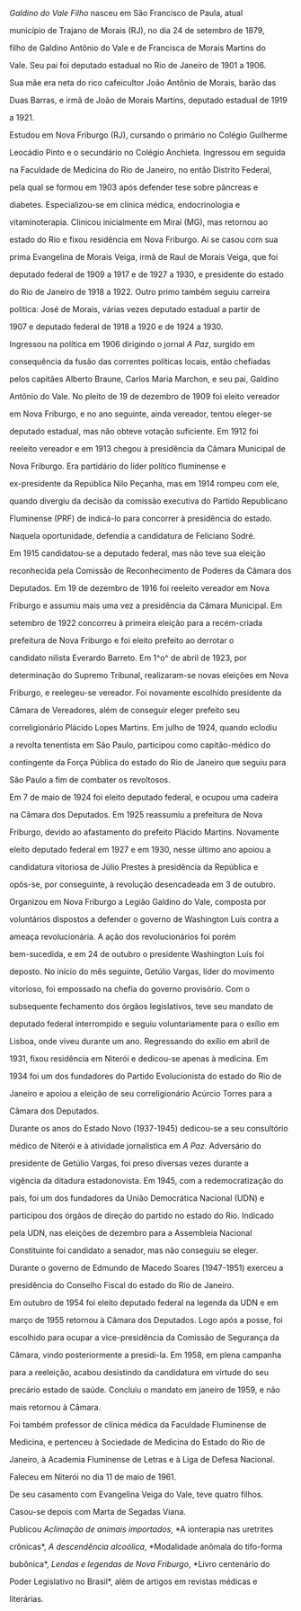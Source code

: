 

*Galdino do Vale Filho* nasceu em São Francisco de Paula, atual

município de Trajano de Morais (RJ), no dia 24 de setembro de 1879,

filho de Galdino Antônio do Vale e de Francisca de Morais Martins do

Vale. Seu pai foi deputado estadual no Rio de Janeiro de 1901 a 1906.

Sua mãe era neta do rico cafeicultor João Antônio de Morais, barão das

Duas Barras, e irmã de João de Morais Martins, deputado estadual de 1919

a 1921.



Estudou em Nova Friburgo (RJ), cursando o primário no Colégio Guilherme

Leocádio Pinto e o secundário no Colégio Anchieta. Ingressou em seguida

na Faculdade de Medicina do Rio de Janeiro, no então Distrito Federal,

pela qual se formou em 1903 após defender tese sobre pâncreas e

diabetes. Especializou-se em clínica médica, endocrinologia e

vitaminoterapia. Clinicou inicialmente em Miraí (MG), mas retornou ao

estado do Rio e fixou residência em Nova Friburgo. Aí se casou com sua

prima Evangelina de Morais Veiga, irmã de Raul de Morais Veiga, que foi

deputado federal de 1909 a 1917 e de 1927 a 1930, e presidente do estado

do Rio de Janeiro de 1918 a 1922. Outro primo também seguiu carreira

política: José de Morais, várias vezes deputado estadual a partir de

1907 e deputado federal de 1918 a 1920 e de 1924 a 1930.



Ingressou na política em 1906 dirigindo o jornal *A Paz*, surgido em

consequência da fusão das correntes políticas locais, então chefiadas

pelos capitães Alberto Braune, Carlos Maria Marchon, e seu pai, Galdino

Antônio do Vale. No pleito de 19 de dezembro de 1909 foi eleito vereador

em Nova Friburgo, e no ano seguinte, ainda vereador, tentou eleger-se

deputado estadual, mas não obteve votação suficiente. Em 1912 foi

reeleito vereador e em 1913 chegou à presidência da Câmara Municipal de

Nova Friburgo. Era partidário do líder político fluminense e

ex-presidente da República Nilo Peçanha, mas em 1914 rompeu com ele,

quando divergiu da decisão da comissão executiva do Partido Republicano

Fluminense (PRF) de indicá-lo para concorrer à presidência do estado.

Naquela oportunidade, defendia a candidatura de Feliciano Sodré.



Em 1915 candidatou-se a deputado federal, mas não teve sua eleição

reconhecida pela Comissão de Reconhecimento de Poderes da Câmara dos

Deputados. Em 19 de dezembro de 1916 foi reeleito vereador em Nova

Friburgo e assumiu mais uma vez a presidência da Câmara Municipal. Em

setembro de 1922 concorreu à primeira eleição para a recém-criada

prefeitura de Nova Friburgo e foi eleito prefeito ao derrotar o

candidato nilista Everardo Barreto. Em 1^o^ de abril de 1923, por

determinação do Supremo Tribunal, realizaram-se novas eleições em Nova

Friburgo, e reelegeu-se vereador. Foi novamente escolhido presidente da

Câmara de Vereadores, além de conseguir eleger prefeito seu

correligionário Plácido Lopes Martins. Em julho de 1924, quando eclodiu

a revolta tenentista em São Paulo, participou como capitão-médico do

contingente da Força Pública do estado do Rio de Janeiro que seguiu para

São Paulo a fim de combater os revoltosos.



Em 7 de maio de 1924 foi eleito deputado federal, e ocupou uma cadeira

na Câmara dos Deputados. Em 1925 reassumiu a prefeitura de Nova

Friburgo, devido ao afastamento do prefeito Plácido Martins. Novamente

eleito deputado federal em 1927 e em 1930, nesse último ano apoiou a

candidatura vitoriosa de Júlio Prestes à presidência da República e

opôs-se, por conseguinte, à revolução desencadeada em 3 de outubro.

Organizou em Nova Friburgo a Legião Galdino do Vale, composta por

voluntários dispostos a defender o governo de Washington Luís contra a

ameaça revolucionária. A ação dos revolucionários foi porém

bem-sucedida, e em 24 de outubro o presidente Washington Luís foi

deposto. No início do mês seguinte, Getúlio Vargas, líder do movimento

vitorioso, foi empossado na chefia do governo provisório. Com o

subsequente fechamento dos órgãos legislativos, teve seu mandato de

deputado federal interrompido e seguiu voluntariamente para o exílio em

Lisboa, onde viveu durante um ano. Regressando do exílio em abril de

1931, fixou residência em Niterói e dedicou-se apenas à medicina. Em

1934 foi um dos fundadores do Partido Evolucionista do estado do Rio de

Janeiro e apoiou a eleição de seu correligionário Acúrcio Torres para a

Câmara dos Deputados.



Durante os anos do Estado Novo (1937-1945) dedicou-se a seu consultório

médico de Niterói e à atividade jornalística em *A Paz*. Adversário do

presidente de Getúlio Vargas, foi preso diversas vezes durante a

vigência da ditadura estadonovista. Em 1945, com a redemocratização do

país, foi um dos fundadores da União Democrática Nacional (UDN) e

participou dos órgãos de direção do partido no estado do Rio. Indicado

pela UDN, nas eleições de dezembro para a Assembleia Nacional

Constituinte foi candidato a senador, mas não conseguiu se eleger.

Durante o governo de Edmundo de Macedo Soares (1947-1951) exerceu a

presidência do Conselho Fiscal do estado do Rio de Janeiro.



Em outubro de 1954 foi eleito deputado federal na legenda da UDN e em

março de 1955 retornou à Câmara dos Deputados. Logo após a posse, foi

escolhido para ocupar a vice-presidência da Comissão de Segurança da

Câmara, vindo posteriormente a presidi-la. Em 1958, em plena campanha

para a reeleição, acabou desistindo da candidatura em virtude do seu

precário estado de saúde. Concluiu o mandato em janeiro de 1959, e não

mais retornou à Câmara.



Foi também professor de clínica médica da Faculdade Fluminense de

Medicina, e pertenceu à Sociedade de Medicina do Estado do Rio de

Janeiro, à Academia Fluminense de Letras e à Liga de Defesa Nacional.



Faleceu em Niterói no dia 11 de maio de 1961.



De seu casamento com Evangelina Veiga do Vale, teve quatro filhos.

Casou-se depois com Marta de Segadas Viana.



Publicou *Aclimação de animais importados*, *A ionterapia nas uretrites

crônicas*, *A descendência alcoólica*, *Modalidade anômala do tifo-forma

bubônica*, *Lendas e legendas de Nova Friburgo*, *Livro centenário do

Poder Legislativo no Brasil*, além de artigos em revistas médicas e

literárias.



